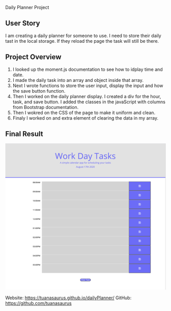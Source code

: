 Daily Planner Project

## User Story 

I am creating a daily planner for someone to use. 
I need to store their daily tast in the local storage.
If they reload the page the task will still be there. 

## Project Overview 

1. I looked up the moment.js documentation to see how to idplay time and date. 
2. I made the daily task into an array and object inside that array.
3. Next I wrote functions to store the user input, display the input and how the save button function.
4. Then I worked on the daily planner display. I created a div for the hour, task, and save button. I added the classes in the javaScript with columns from Bootstrap documentation. 
5. Then I wokred on the CSS of the page to make it uniform and clean. 
6. Finaly I worked on and extra element of clearing the data in my array.

## Final Result 

![Image of final Layout](./Assets/dailyPlanner_layout_reset.png)

Website: https://tuanasaurus.github.io/dailyPlanner/
GitHub: https://github.com/tuanasaurus